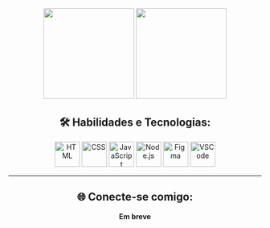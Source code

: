 <div align="center">

<img loading="lazy" height="180em" src="https://github-readme-stats.vercel.app/api?username=mikaelmora1s&show_icons=true&theme=transparent&include_all_commits=true&hide_border=true&bg_color=00000000&title_color=ba91e6&text_color=f1f1f1&icon_color=ba91e6"/>
<img loading="lazy" height="180em" src="https://github-readme-stats.vercel.app/api/top-langs/?username=mikaelmora1s&layout=compact&langs_count=7&theme=transparent&hide_border=true&bg_color=00000000&title_color=ba91e6&text_color=f1f1f1"/>

  <h2> 🛠️ Habilidades e Tecnologias:</h2>
  
  <div align="center">
    <img src="https://cdn.jsdelivr.net/gh/devicons/devicon/icons/html5/html5-original.svg" height="50" alt="HTML" />
    <img src="https://cdn.jsdelivr.net/gh/devicons/devicon/icons/css3/css3-original.svg" height="50" alt="CSS" />
    <img src="https://cdn.jsdelivr.net/gh/devicons/devicon/icons/javascript/javascript-original.svg" height="50" alt="JavaScript" />
    <img src="https://cdn.jsdelivr.net/gh/devicons/devicon/icons/nodejs/nodejs-original.svg" height="50" alt="Node.js" />
    <img src="https://cdn.jsdelivr.net/gh/devicons/devicon/icons/figma/figma-original.svg" height="50" alt="Figma" />
    <img src="https://cdn.jsdelivr.net/gh/devicons/devicon/icons/vscode/vscode-original.svg" height="50" alt="VSCode" /
  </div>

  ---
  
  <h2>🌐 Conecte-se comigo:</h2>
  
  <strong>Em breve</strong>
</div>

